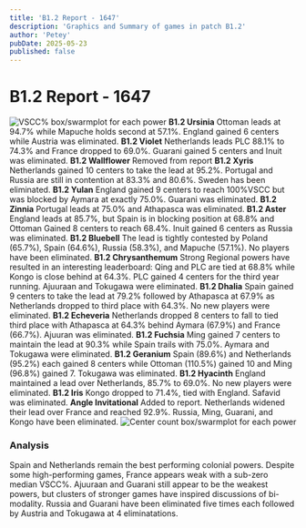 ```yaml
---
title: 'B1.2 Report - 1647'
description: 'Graphics and Summary of games in patch B1.2'
author: 'Petey'
pubDate: 2025-05-23
published: false
---
```

# B1.2 Report - 1647
![VSCC% box/swarmplot for each power](/b12_report_1647/1.2_1647_Boxes_VSCC.png)
**B1.2 Ursinia**  Ottoman leads at 94.7% while Mapuche holds second at 57.1%. England gained 6 centers while Austria was eliminated.
**B1.2 Violet**  	Netherlands leads PLC 88.1% to 74.3% and France dropped to 69.0%. Guarani gained 5 centers and Inuit was eliminated.
**B1.2 Wallflower** 	Removed from report
**B1.2 Xyris**  	Netherlands gained 10 centers to take the lead at 95.2%. Portugal and Russia are still in contention at 83.3% and 80.6%. Sweden has been eliminated.
**B1.2 Yulan** 		England gained 9 centers to reach 100%VSCC but was blocked by Aymara at exactly 75.0%. Guarani was eliminated.
**B1.2 Zinnia**		Portugal leads at 75.0% and Athapasca was eliminated.
**B1.2 Aster** 		England leads at 85.7%, but Spain is in blocking position at 68.8% and Ottoman Gained 8 centers to reach 68.4%. Inuit gained 6 centers as Russia was eliminated.
**B1.2 Bluebell**	The lead is tightly contested by Poland (65.7%), Spain (64.6%), Russia (58.3%), and Mapuche (57.1%). No players have been eliminated.
**B1.2 Chrysanthemum** 	Strong Regional powers have resulted in an interesting leaderboard: Qing and PLC are tied at 68.8% while Kongo is close behind at 64.3%. PLC gained 4 centers for the third year running. Ajuuraan and Tokugawa were eliminated.
**B1.2 Dhalia** 	Spain gained 9 centers to take the lead at 79.2% followed by Athapasca at 67.9% as Netherlands dropped to third place with 64.3%. No new players were eliminated.
**B1.2 Echeveria** 	Netherlands dropped 8 centers to fall to tied third place with Athapasca at 64.3% behind Aymara (67.9%) and France (66.7%). Ajuuran was eliminated.
**B1.2 Fuchsia** 	Ming gained 7 centers to maintain the lead at 90.3% while Spain trails with 75.0%. Aymara and Tokugawa were eliminated.
**B1.2 Geranium** 	Spain (89.6%) and Netherlands (95.2%) each gained 8 centers while Ottoman (110.5%) gained 10 and Ming (96.8%) gained 7. Tokugawa was eliminated.
**B1.2 Hyacinth** 	England maintained a lead over Netherlands, 85.7% to 69.0%. No new players were eliminated.
**B1.2 Iris** 		Kongo dropped to 71.4%, tied with England. Safavid was eliminated.
**Angle Invitational** 	Added to report. Netherlands widened their lead over France and reached 92.9%. Russia, Ming, Guarani, and Kongo have been eliminated.
![Center count box/swarmplot for each power](/graphics/1.2_1647_Boxes_count.png)
### Analysis
Spain and Netherlands remain the best performing colonial powers. Despite some high-performing games, France appears weak with a sub-zero median VSCC%. Ajuuraan and Guarani still appear to be the weakest powers, but clusters of stronger games have inspired discussions of bi-modality. Russia and Guarani have been eliminated five times each followed by Austria and Tokugawa at 4 eliminatations.
